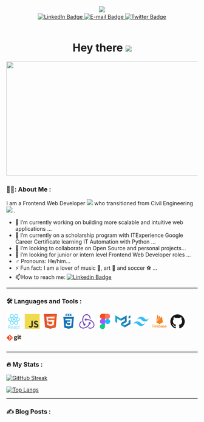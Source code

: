 <div id="header" align="center">
  <img src="https://media.giphy.com/media/M9gbBd9nbDrOTu1Mqx/giphy.gif" width="100"/>
  <div id="badges">
  <a href="https://www.linkedin.com/in/elijahkugbiyi/">
    <img src="https://img.shields.io/badge/LinkedIn-blue?style=for-the-badge&logo=linkedin&logoColor=white" alt="LinkedIn Badge"/>
  </a>
  <a href="mailto:johnnyelijahfemi@gmail.com">
    <img src="https://img.shields.io/badge/EMail-orange?style=for-the-badge&logo=gmail&logoColor=white" alt="E-mail Badge"/>
  </a>
  <a href="https://www.twitter.com/TzElijay">
    <img src="https://img.shields.io/badge/Twitter-blue?style=for-the-badge&logo=twitter&logoColor=white" alt="Twitter Badge"/>
  </a>
</div>
  <img src="https://komarev.com/ghpvc/?username=ELIJAHJOHNNY&style=flat-square&color=blue" alt=""/>
  <h1>
  Hey there
  <img src="https://media.giphy.com/media/hvRJCLFzcasrR4ia7z/giphy.gif" width="30px"/>
</h1>
  <div align="center">
  <img src="https://media.giphy.com/media/dWesBcTLavkZuG35MI/giphy.gif" width="600" height="300"/>
</div>
</div>


### 🧑‍💻: About Me :
<div>
  I am a Frontend Web Developer <img src="https://media.giphy.com/media/WUlplcMpOCEmTGBtBW/giphy.gif" width="30"> who transitioned from Civil Engineering <img src="https://media.giphy.com/media/JQv4WNtg5j5GR3wHir/giphy.gif" width="30"> .
  </div>

- 🔭 I’m currently working on building more scalable and intuitive web applications ...
- 🌱 I’m currently on a scholarship program with ITExperience Google Career Certificate learning IT Automation with Python ...
- 👯 I’m looking to collaborate on Open Source and personal projects...
- 🤔 I’m looking for junior or intern level Frontend Web Developer roles ...
- ♂️  Pronouns: He/him...
- ⚡ Fun fact: I am a lover of music :musical_note:, art 🎨 and soccer ⚽ ...
- :mailbox:How to reach me: [![Linkedin Badge](https://img.shields.io/badge/-ELIJAH-blue?style=flat&logo=Linkedin&logoColor=white)](https://www.linkedin.com/in/elijahkugbiyi/) 

---

### :hammer_and_wrench: Languages and Tools :
<div>
  <img src="https://github.com/devicons/devicon/blob/master/icons/react/react-original-wordmark.svg" title="React" alt="React" width="40" height="40"/>&nbsp;
  <img src="https://github.com/devicons/devicon/blob/master/icons/javascript/javascript-original.svg" title="JavaScript" alt="JavaScript" width="40" height="40"/>&nbsp;
  <img src="https://github.com/devicons/devicon/blob/master/icons/html5/html5-original.svg" title="HTML5" alt="HTML" width="40" height="40"/>&nbsp;
  <img src="https://github.com/devicons/devicon/blob/master/icons/css3/css3-plain-wordmark.svg"  title="CSS3" alt="CSS" width="40" height="40"/>&nbsp;
  <img src="https://github.com/devicons/devicon/blob/master/icons/redux/redux-original.svg" title="Redux" alt="Redux " width="40" height="40"/>&nbsp;
  <img src="https://github.com/devicons/devicon/blob/master/icons/figma/figma-original.svg" title="Redux" alt="Redux " width="40" height="40"/>&nbsp;
  <img src="https://github.com/devicons/devicon/blob/master/icons/materialui/materialui-original.svg" title="Material UI" alt="Material UI" width="40" height="40"/>&nbsp;
  <img src="https://github.com/devicons/devicon/blob/master/icons/tailwindcss/tailwindcss-plain.svg" title="Tailwind" alt="Tailwind CSS" width="40" height="40"/>&nbsp;
  <img src="https://github.com/devicons/devicon/blob/master/icons/firebase/firebase-plain-wordmark.svg" title="Firebase" alt="Firebase" width="40" height="40"/>&nbsp;
  <img src="https://github.com/devicons/devicon/blob/master/icons/github/github-original.svg" title="Git" **alt="Git" width="40" height="40"/>
  <img src="https://github.com/devicons/devicon/blob/master/icons/git/git-original-wordmark.svg" title="Git" **alt="Git" width="40" height="40"/>
</div>

---

### :fire: My Stats :
[![GitHub Streak](http://github-readme-streak-stats.herokuapp.com?user=ELIJAHJOHNNY&theme=dark&background=000000)](https://git.io/streak-stats)

[![Top Langs](https://github-readme-stats.vercel.app/api/top-langs/?username=ELIJAHJOHNNY&layout=compact&theme=vision-friendly-dark)](https://github.com/anuraghazra/github-readme-stats)

---

### :writing_hand: Blog Posts :
<!-- BLOG-POST-LIST:START -->
<!-- BLOG-POST-LIST:END -->
